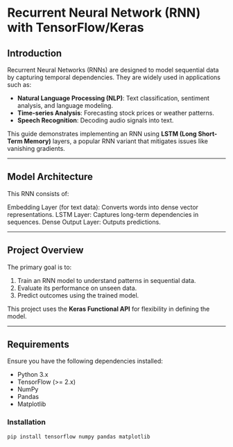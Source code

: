# Recurrent Neural Network (RNN) with TensorFlow/Keras

## Introduction

Recurrent Neural Networks (RNNs) are designed to model sequential data by capturing temporal dependencies. They are widely used in applications such as:
- **Natural Language Processing (NLP)**: Text classification, sentiment analysis, and language modeling.
- **Time-series Analysis**: Forecasting stock prices or weather patterns.
- **Speech Recognition**: Decoding audio signals into text.

This guide demonstrates implementing an RNN using **LSTM (Long Short-Term Memory)** layers, a popular RNN variant that mitigates issues like vanishing gradients.

---

## Model Architecture
This RNN consists of:

Embedding Layer (for text data): Converts words into dense vector representations.
LSTM Layer: Captures long-term dependencies in sequences.
Dense Output Layer: Outputs predictions.

---

## Project Overview

The primary goal is to:
1. Train an RNN model to understand patterns in sequential data.
2. Evaluate its performance on unseen data.
3. Predict outcomes using the trained model.

This project uses the **Keras Functional API** for flexibility in defining the model.

---

## Requirements

Ensure you have the following dependencies installed:

- Python 3.x
- TensorFlow (>= 2.x)
- NumPy
- Pandas
- Matplotlib

### Installation

```bash
pip install tensorflow numpy pandas matplotlib
